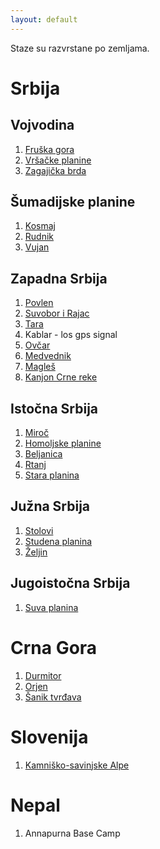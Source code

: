 ```yaml
---
layout: default
---
```


Staze su razvrstane po zemljama.

# Srbija

## Vojvodina

1. [Fruška gora](planine/srbija/fruska-gora/fruska-gora)
2. [Vršačke planine](planine/srbija/vrsacke-planine/vrsacke-planine)
3. [Zagajička brda](planine/srbija/zagajicka-brda/zagajicka-brda)

## Šumadijske planine
1. [Kosmaj](planine/srbija/kosmaj/kosmaj)
2. [Rudnik](planine/srbija/rudnik/rudnik)
3. [Vujan](planine/srbija/vujan/vujan)

## Zapadna Srbija
1. [Povlen](planine/srbija/povlen/povlen)
2. [Suvobor i Rajac](planine/srbija/suvobor-rajac/suvobor-rajac)
3. [Tara](planine/srbija/tara/tara)
4. Kablar - los gps signal
5. [Ovčar](planine/srbija/ovcar/ovcar)
6. [Medvednik](planine/srbija/medvednik/medvednik)
7. [Magleš](planine/srbija/magles/magles)
8. [Kanjon Crne reke](planine/srbija/kanjon-crne-reke/kanjon-crne-reke)

## Istočna Srbija

1. [Miroč](planine/srbija/miroc/miroc)
2. [Homoljske planine](planine/srbija/homoljske-planine/homoljske-planine)
3. [Beljanica](planine/srbija/beljanica/beljanica)
4. [Rtanj](planine/srbija/rtanj/rtanj)
5. [Stara planina](planine/srbija/stara-planina/stara-planina)

## Južna Srbija

1. [Stolovi](planine/srbija/stolovi/stolovi)
2. [Studena planina](planine/srbija/studena-planina/studena-planina)
3. [Željin](planine/srbija/zeljin/zeljin)

## Jugoistočna Srbija

1. [Suva planina](planine/srbija/suva-planina/suva-planina)

# Crna Gora

1. [Durmitor](planine/crna-gora/durmitor/durmitor)
2. [Orjen](planine/crna-gora/orjen/orjen)
3. [Šanik tvrđava](planine/crna-gora/boka-kotorska/boka-kotorska)

# Slovenija

1. [Kamniško-savinjske Alpe](planine/slovenija/kamnisko-savinjske-alpe/kamnisko-savinjske-alpe)

# Nepal
1. Annapurna Base Camp

